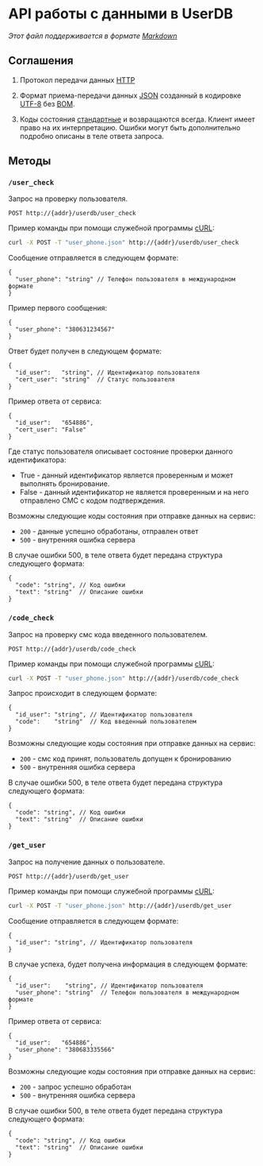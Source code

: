 # API работы с данными в UserDB
*Этот файл поддерживается в формате [Markdown]*

## Соглашения
1. Протокол передачи данных [HTTP]

2. Формат приема-передачи данных [JSON] созданный в кодировке [UTF-8] без [BOM].

3. Коды состояния [стандартные](http://en.wikipedia.org/wiki/List_of_HTTP_status_codes) и возвращаются всегда. Клиент имеет право на их интерпретацию. Ошибки могут быть дополнительно подробно описаны в теле ответа запроса.

## Методы

### `/user_check`
Запрос на проверку пользователя.
```
POST http://{addr}/userdb/user_check
```

Пример команды при помощи служебной программы [cURL]:
```sh
curl -X POST -T "user_phone.json" http://{addr}/userdb/user_check
```

Сообщение отправляется в следующем формате:
```
{
  "user_phone": "string" // Телефон пользователя в международном формате
}
```

Пример первого сообщения:
```
{
  "user_phone": "380631234567"
}
```

Ответ будет получен в следующем формате:
```
{
  "id_user":   "string", // Идентификатор пользователя
  "cert_user": "string"  // Статус пользователя
}
```

Пример ответа от сервиса:
```
{
  "id_user":   "654886", 
  "cert_user": "False"
}
```

Где статус пользователя описывает состояние проверки данного идентификатора:
* True - данный идентификатор является проверенным и может выполнять бронирование.
* False - данный идентификатор не является проверенным и на него отправлено СМС с кодом подтверждения.

Возможны следующие коды состояния при отправке данных на сервис:
* `200` - данные успешно обработаны, отправлен ответ
* `500` - внутренняя ошибка сервера

В случае ошибки 500, в теле ответа будет передана структура следующего формата:
```
{
  "code": "string", // Код ошибки
  "text": "string"  // Описание ошибки
}
```

### `/code_check`
Запрос на проверку смс кода введенного пользователем.
```
POST http://{addr}/userdb/code_check
```

Пример команды при помощи служебной программы [cURL]:
```sh
curl -X POST -T "user_phone.json" http://{addr}/userdb/code_check
```

Запрос происходит в следующем формате:
```
{
  "id_user": "string", // Идентификатор пользователя
  "code":    "string"  // Код введенный пользователем
}
```

Возможны следующие коды состояния при отправке данных на сервис:
* `200` - смс код принят, пользователь допущен к бронированию
* `500` - внутренняя ошибка сервера

В случае ошибки 500, в теле ответа будет передана структура следующего формата:
```
{
  "code": "string", // Код ошибки
  "text": "string"  // Описание ошибки
}
```

### `/get_user`
Запрос на получение данных о пользователе.
```
POST http://{addr}/userdb/get_user
```

Пример команды при помощи служебной программы [cURL]:
```sh
curl -X POST -T "user_phone.json" http://{addr}/userdb/get_user
```

Сообщение отправляется в следующем формате:
```
{
  "id_user": "string", // Идентификатор пользователя
}
```

В случае успеха, будет получена информация в следующем формате:
```
{
  "id_user":    "string", // Идентификатор пользователя
  "user_phone": "string"  // Телефон пользователя в международном формате
}
```

Пример ответа от сервиса:
```
{
  "id_user":   "654886", 
  "user_phone": "380683335566"
}
```

Возможны следующие коды состояния при отправке данных на сервис:
* `200` - запрос успешно обработан
* `500` - внутренняя ошибка сервера

В случае ошибки 500, в теле ответа будет передана структура следующего формата:
```
{
  "code": "string", // Код ошибки
  "text": "string"  // Описание ошибки
}
```

[Markdown]:https://ru.wikipedia.org/wiki/Markdown
[JSON]:http://json.org/json-ru.html
[UTF-8]:https://ru.wikipedia.org/w/index.php?title=UTF-8
[BOM]:https://ru.wikipedia.org/w/index.php?oldid=70741439
[HTTP]:https://ru.wikipedia.org/wiki/HTTP
[cURL]:https://ru.wikipedia.org/wiki/CURL
